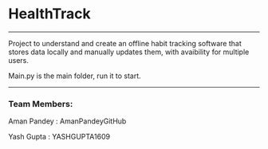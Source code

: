 # HealthTrack

---

Project to understand and create an offline habit tracking software that stores data locally and manually updates them, with avaibility for multiple users.

Main.py is the main folder, run it to start.

---

### Team Members:

Aman Pandey : AmanPandeyGitHub

Yash Gupta : YASHGUPTA1609
